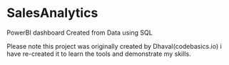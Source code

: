 # SalesAnalytics
PowerBI dashboard Created from Data using SQL

Please note this project was originally created by Dhaval(codebasics.io) i have re-created it to learn the tools and demonstrate my skills.
